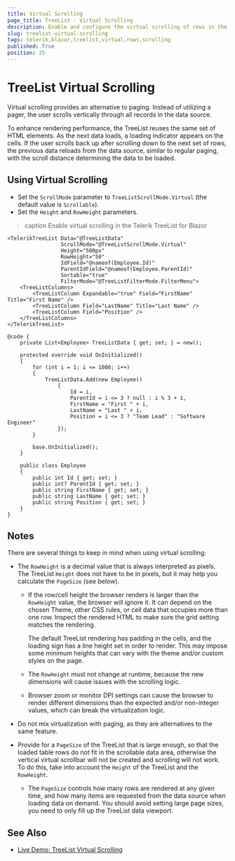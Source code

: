 ```yaml
---
title: Virtual Scrolling
page_title: TreeList - Virtual Scrolling
description: Enable and configure the virtual scrolling of rows in the TreeList for Blazor.
slug: treelist-virtual-scrolling
tags: telerik,blazor,treelist,virtual,rows,scrolling
published: True
position: 25
---
```


# TreeList Virtual Scrolling


Virtual scrolling provides an alternative to paging. Instead of utilizing a pager, the user scrolls vertically through all records in the data source.

To enhance rendering performance, the TreeList reuses the same set of HTML elements. As the next data loads, a loading indicator appears on the cells. If the user scrolls back up after scrolling down to the next set of rows, the previous data reloads from the data source, similar to regular paging, with the scroll distance determining the data to be loaded.

## Using Virtual Scrolling

* Set the `ScrollMode` parameter to `TreeListScrollMode.Virtual` (the default value is `Scrollable`).
* Set the `Height` and `RowHeight` parameters.

>caption Enable virtual scrolling in the Telerik TreeList for Blazor

````RAZOR
<TelerikTreeList Data="@TreeListData"
                 ScrollMode="@TreeListScrollMode.Virtual"
                 Height="500px"
                 RowHeight="50"
                 IdField="@nameof(Employee.Id)"
                 ParentIdField="@nameof(Employee.ParentId)"
                 Sortable="true"
                 FilterMode="@TreeListFilterMode.FilterMenu">
    <TreeListColumns>
        <TreeListColumn Expandable="true" Field="FirstName" Title="First Name" />
        <TreeListColumn Field="LastName" Title="Last Name" />
        <TreeListColumn Field="Position" />
    </TreeListColumns>
</TelerikTreeList>

@code {
    private List<Employee> TreeListData { get; set; } = new();

    protected override void OnInitialized()
    {
        for (int i = 1; i <= 1000; i++)
        {
            TreeListData.Add(new Employee()
                {
                    Id = i,
                    ParentId = i <= 3 ? null : i % 3 + 1,
                    FirstName = "First " + i,
                    LastName = "Last " + i,
                    Position = i <= 3 ? "Team Lead" : "Software Engineer"
                });
        }

        base.OnInitialized();
    }

    public class Employee
    {
        public int Id { get; set; }
        public int? ParentId { get; set; }
        public string FirstName { get; set; }
        public string LastName { get; set; }
        public string Position { get; set; }
    }
}
````

## Notes

There are several things to keep in mind when using virtual scrolling:

* The `RowHeight` is a decimal value that is always interpreted as pixels. The TreeList `Height` does not have to be in pixels, but it may help you calculate the `PageSize` (see below).

    * If the row/cell height the browser renders is larger than the `RowHeight` value, the browser will ignore it. It can depend on the chosen Theme, other CSS rules, or cell data that occupies more than one row. Inspect the rendered HTML to make sure the grid setting matches the rendering.

        The default TreeList rendering has padding in the cells, and the loading sign has a line height set in order to render. This may impose some minimum heights that can vary with the theme and/or custom styles on the page.

    * The `RowHeight` must not change at runtime, because the new dimensions will cause issues with the scrolling logic.

    * Browser zoom or monitor DPI settings can cause the browser to render different dimensions than the expected and/or non-integer values, which can break the virtualization logic.

* Do not mix virtualization with paging, as they are alternatives to the same feature.

* Provide for a `PageSize` of the TreeList that is large enough, so that the loaded table rows do not fit in the scrollable data area, otherwise the vertical virtual scrollbar will not be created and scrolling will not work. To do this, take into account the `Height` of the TreeList and the `RowHeight`.

    * The `PageSize` controls how many rows are rendered at any given time, and how many items are requested from the data source when loading data on demand. You should avoid setting large page sizes, you need to only fill up the TreeList data viewport.

## See Also

  * [Live Demo: TreeList Virtual Scrolling](https://demos.telerik.com/blazor-ui/treelist/virtual-scrolling)
   
